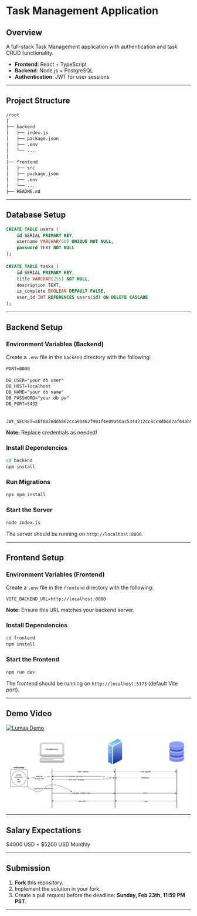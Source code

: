 # Task Management Application

## Overview

A full-stack Task Management application with authentication and task CRUD functionality.

- **Frontend**: React + TypeScript
- **Backend**: Node.js + PostgreSQL
- **Authentication**: JWT for user sessions

---

## Project Structure

```
/root
│
├── backend
│   ├── index.js
│   ├── package.json
│   ├── .env
│   └── ...
│
├── frontend
│   ├── src
│   ├── package.json
│   ├── .env
│   └── ...
├── README.md
```

---



## Database Setup

```SQL
CREATE TABLE users (
    id SERIAL PRIMARY KEY,
    username VARCHAR(50) UNIQUE NOT NULL,
    password TEXT NOT NULL
);

CREATE TABLE tasks (
    id SERIAL PRIMARY KEY,
    title VARCHAR(255) NOT NULL,
    description TEXT,
    is_complete BOOLEAN DEFAULT FALSE,
    user_id INT REFERENCES users(id) ON DELETE CASCADE
);

```

___

## Backend Setup

### Environment Variables (Backend)

Create a `.env` file in the `backend` directory with the following:

```
PORT=8000

DB_USER="your db user"
DB_HOST=localhost
DB_NAME="your db name"
DB_PASSWORD="your db pw"
DB_PORT=5432


JWT_SECRET=abf8028dd5862cca9a462f901f4e09a60ac5344212cc8cc8db602af64ab96042
```

**Note:** Replace credentials as needed!

### Install Dependencies

```bash
cd backend
npm install
```

### Run Migrations

```bash
npx npm install
```

### Start the Server

```bash
node index.js
```

The server should be running on `http://localhost:8000`.

---

## Frontend Setup

### Environment Variables (Frontend)

Create a `.env` file in the `frontend` directory with the following:

```
VITE_BACKEND_URL=http://localhost:8000
```

**Note:** Ensure this URL matches your backend server.

### Install Dependencies

```bash
cd frontend
npm install
```

### Start the Frontend

```bash
npm run dev
```

The frontend should be running on `http://localhost:5173` (default Vite port).

---

## Demo Video

[![Lumaa Demo](https://cdn.wccftech.com/wp-content/uploads/2016/08/YouTube.png)](https://youtu.be/TJtyDLGBN5g)

![JWT Flowchart](/github_assets/Screenshot%202025-02-20%20at%2012.16.57.png)


---

## Salary Expectations

$4000 USD ~ $5200 USD Monthly

---

## Submission

1. **Fork** this repository.
2. Implement the solution in your fork.
3. Create a pull request before the deadline: **Sunday, Feb 23th, 11:59 PM PST**.

---



